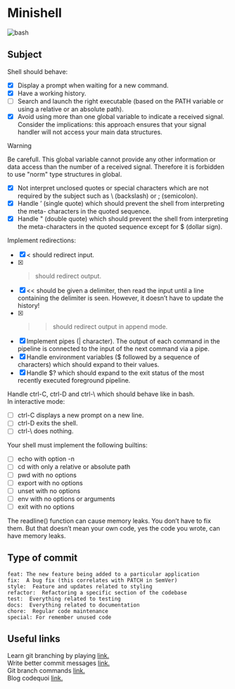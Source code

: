 # Minishell

![bash](https://www.muylinux.com/wp-content/uploads/2018/11/bash.png)

## Subject
Shell should behave:
- [x] Display a prompt when waiting for a new command.
- [x] Have a working history.
- [ ] Search and launch the right executable (based on the PATH variable or using a relative or an absolute path).
- [x] Avoid using more than one global variable to indicate a received signal. Consider the implications: this approach ensures that your signal handler will not access your main data structures.

> [!WARNING]
> Be carefull. This global variable cannot provide any other
> information or data access than the number of a received signal.
> Therefore it is forbidden to use "norm" type structures in global.

- [x] Not interpret unclosed quotes or special characters which are not required by the subject such as \ (backslash) or ; (semicolon).
- [x] Handle ’ (single quote) which should prevent the shell from interpreting the meta- characters in the quoted sequence.
- [x] Handle " (double quote) which should prevent the shell from interpreting the meta-characters in the quoted sequence except for $ (dollar sign).

Implement redirections:

- [x] < should redirect input.
- [x] > should redirect output.
- [x] << should be given a delimiter, then read the input until a line containing the delimiter is seen. However, it doesn’t have to update the history!
- [x] >> should redirect output in append mode.
- [x] Implement pipes (| character). The output of each command in the pipeline is connected to the input of the next command via a pipe.
- [x] Handle environment variables ($ followed by a sequence of characters) which should expand to their values.
- [x] Handle $? which should expand to the exit status of the most recently executed foreground pipeline.

Handle ctrl-C, ctrl-D and ctrl-\ which should behave like in bash.
<br>
In interactive mode:

- [ ] ctrl-C displays a new prompt on a new line.
- [ ] ctrl-D exits the shell.
- [ ] ctrl-\ does nothing.

Your shell must implement the following builtins:

- [ ] echo with option -n
- [ ] cd with only a relative or absolute path
- [ ] pwd with no options
- [ ] export with no options
- [ ] unset with no options
- [ ] env with no options or arguments
- [ ] exit with no options

The readline() function can cause memory leaks. You don’t have to fix them. But
that doesn’t mean your own code, yes the code you wrote, can have memory
leaks.

## Type of commit
```
feat: The new feature being added to a particular application
fix:  A bug fix (this correlates with PATCH in SemVer)
style:  Feature and updates related to styling
refactor:  Refactoring a specific section of the codebase
test:  Everything related to testing
docs:  Everything related to documentation
chore:  Regular code maintenance
special: For remember unused code
```
## Useful links
Learn git branching by playing [link.](https://learngitbranching.js.org/)
<br>
Write better commit messages [link.](https://medium.com/swlh/writing-better-commit-messages-9b0b6ff60c67)
<br>
Git branch commands [link.](https://github.com/Kunena/Kunena-Forum/wiki/Create-a-new-branch-with-git-and-manage-branches)
<br>
Blog codequoi [link.](https://www.codequoi.com/en/why-i-no-longer-write-articles-about-42-school-projects/)
